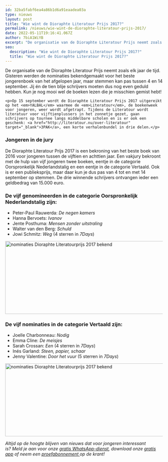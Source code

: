 ```yaml
---
id: 32ba5fabf6ea4a86b1d6a91eaadea03a
type: nieuws
layout: post
title: "Wie wint de Dioraphte Literatour Prijs 2017?"
permalink: /nieuws/wie-wint-de-dioraphte-literatour-prijs-2017/
date: 2022-05-11T19:16:41.067Z
author: 7biA1WiYB
excerpt: "De organisatie van de Dioraphte Literatour Prijs neemt zoals elk jaar de tijd. Gisteren werden de nominaties bekendgemaakt voor het beste jongerenboek van het afgelopen jaar, maar stemmen kan pas tussen 4 en 14 september. Jij én de tien blije schrijvers moeten dus nog even geduld hebben. Kun je nog mooi wel de boeken lezen die je misschien gemist hebt!  "
seo:
  description: "Wie wint de Dioraphte Literatour Prijs 2017?"
  title: "Wie wint de Dioraphte Literatour Prijs 2017?"
---
```

De organisatie van de Dioraphte Literatour Prijs neemt zoals elk jaar de tijd. Gisteren werden de nominaties bekendgemaakt voor het beste jongerenboek van het afgelopen jaar, maar stemmen kan pas tussen 4 en 14 september. Jij én de tien blije schrijvers moeten dus nog even geduld hebben. Kun je nog mooi wel de boeken lezen die je misschien gemist hebt!  

    <p>Op 15 september wordt de Dioraphte Literatour Prijs 2017 uitgereikt op het <em>YALBAL</em> waarmee de <em>Literatour</em>, de boekenweek voor jongeren, weer wordt afgetrapt. Tijdens de Literatour wordt literatuur voor vijftienplussers in het zonnetje gezet, gaan schrijvers op tournee langs middelbare scholen en is er ook een geschenk: <a href="http://literatour.nu/over-literatour" target="_blank">3PAK</a>, een korte verhalenbundel in drie delen.</p>
<h3>Jongeren in de jury</h3>
<p>De Dioraphte Literatour Prijs 2017 is een bekroning van het beste boek van 2016 voor jongeren tussen de vijftien en achttien jaar. Een vakjury bekroont met de hulp van vijf jongeren twee boeken, eentje in de categorie Oorspronkelijk Nederlandstalig en een eentje in de categorie Vertaald. Ook is er een publieksprijs, maar daar kun je dus pas van 4 tot en met 14 september op stemmen. De drie winnende schrijvers ontvangen ieder een geldbedrag van 15.000 euro.</p>
<h3>De vijf genomineerden in de categorie Oorspronkelijk Nederlandstalig zijn:</h3>
<ul><li>Peter-Paul Rauwerda: <em>De negen kamers</em></li>
<li>Hanna Bervoets: <em>Ivanov</em></li>
<li>Jente Posthuma: <em>Mensen zonder uitstraling</em></li>
<li>Walter van den Berg: <em>Schuld</em></li>
<li>Jowi Schmitz: <em>Weg </em>(4 sterren in <em>7Days</em>)</li>
</ul><p><div class="media media-element-container media-default"><div id="file-417210" class="file file-image file-image-jpeg">

        
  
  <div class="content">
    <img alt="nominaties Dioraphte Literatourprijs 2017 bekend" title="Beeld Literatour" height="233" width="750" class="media-element file-default" data-delta="1" src="https://7dagen.netlify.app/sites/default/files/LT17_Nominaties-DLP-Nederlands.jpg">  </div>

  
</div>
</div>
<h3>De vijf nominaties in de categorie Vertaald zijn:</h3>
<ul><li>Joelle Charbonneau: <em>Nodig</em></li>
<li>Emma Cline: <em>De meisjes</em></li>
<li>Sarah Crossan: <em>Een </em>(4 sterren in <em>7Days</em>)</li>
<li>Inés Garland: <em>Steen, papier, schaar</em></li>
<li>Jenny Valentine: <em>Door het vuur </em>(5 sterren in <em>7Days</em>)</li>
</ul><p><div class="media media-element-container media-default"><div id="file-417211" class="file file-image file-image-jpeg">

        
  
  <div class="content">
    <img alt="nominaties Dioraphte Literatourprijs 2017 bekend" title="Beeld Literatour" height="233" width="750" class="media-element file-default" data-delta="1" src="https://7dagen.netlify.app/sites/default/files/LT17_Nominaties-DLP-Vertaald.jpg">  </div>

  
</div>
</div>
<p><em>Altijd op de hoogte blijven van nieuws dat voor jongeren interessant is? Meld je aan voor onze </em><a href="https://7dagen.netlify.app/whatsapp"><em>gratis WhatsApp-dienst</em></a><em>, download onze </em><a href="https://7dagen.netlify.app/app"><em>gratis app</em></a><em> of neem een </em><a href="https://abonneren.sevendays.nl/abonneren/abonnementen/ae/artikel"><em>proefabonnement </em></a><em>op de krant!</em></p>  

